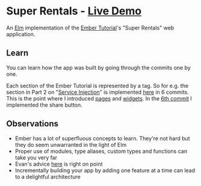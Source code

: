 # Super Rentals - [Live Demo](https://elm-super-rentals.dwaynecrooks.com/)

An [Elm](https://elm-lang.org/) implementation of the
[Ember Tutorial](https://guides.emberjs.com/release/tutorial/)'s
"Super Rentals" web application.

## Learn

You can learn how the app was built by going through the commits one by one.

Each section of the Ember Tutorial is represented by a tag. So for e.g. the
section in Part 2 on "[Service Injection](https://guides.emberjs.com/release/tutorial/part-2/service-injection/)"
is implemented
[here](https://github.com/dwayne/elm-super-rentals/compare/route-params...service-injection)
in 6 commits. This is the point where I introduced [pages](https://github.com/dwayne/elm-super-rentals/tree/master/src/Page)
and [widgets](https://github.com/dwayne/elm-super-rentals/tree/master/src/Widget). In the
[6th commit](https://github.com/dwayne/elm-super-rentals/commit/ebb0a214761d676e6d404701cbb6ca2483598148)
I implemented the share button.

## Observations

- Ember has a lot of superfluous concepts to learn. They're not hard but they do
  seem unwarranted in the light of Elm
- Proper use of modules, type aliases, custom types and functions can take you
  very far
- Evan's advice [here](https://guide.elm-lang.org/webapps/structure.html) is
  right on point
- Incrementally building your app by adding one feature at a time can lead to
  a delightful architecture
